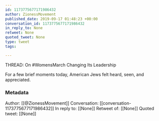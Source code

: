 ```yaml
---
id: 1173775677171986432
author: ZionessMovement
published_date: 2019-09-17 01:48:23 +00:00
conversation_id: 1173775677171986432
in_reply_to: None
retweet: None
quoted_tweet: None
type: tweet
tags:

---
```


THREAD: On #WomensMarch Changing Its Leadership

For a few brief moments today, American Jews felt heard, seen, and appreciated.

### Metadata

Author: [[@ZionessMovement]]
Conversation: [[conversation-1173775677171986432]]
In reply to: [[None]]
Retweet of: [[None]]
Quoted tweet: [[None]]
